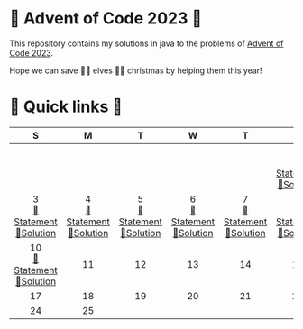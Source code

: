 # 🎅 Advent of Code 2023 🤶

This repository contains my solutions in java to the problems of [Advent of Code 2023](https://adventofcode.com/2023).

Hope we can save 🧝‍♀️ elves 🧝‍♂️ christmas by helping them this year!

# 🎄 Quick links 🎄

|                                                              S 	                                                               | M 	                    | T 	                    |                                                            W 	                                                             |                                                             T 	                                                             |                                                             F 	                                                             | S 	                    |
|:------------------------------------------------------------------------------------------------------------------------------:|:-:	                    |:-:	                    |:--------------------------------------------------------------------------------------------------------------------------:|:---------------------------------------------------------------------------------------------------------------------------:|:---------------------------------------------------------------------------------------------------------------------------:|:-:	                    |
|                                                                                                                                |||                                                                                                                            |                                                                                                                             | 1<br/>[📜Statement](https://adventofcode.com/2023/day/1)<br/>[🚀Solution](java/src/main/java/fr/rk/aoc/challenge/Day1.java) |2<br/>[📜Statement](https://adventofcode.com/2023/day/2)<br/>[🚀Solution](java/src/main/java/fr/rk/aoc/challenge/Day2.java)
|  3<br/>[📜Statement](https://adventofcode.com/2023/day/3)<br/>[🚀Solution](java/src/main/java/fr/rk/aoc/challenge/Day3.java)   |4<br/>[📜Statement](https://adventofcode.com/2023/day/4)<br/>[🚀Solution](java/src/main/java/fr/rk/aoc/challenge/Day4.java)|5<br/>[📜Statement](https://adventofcode.com/2023/day/5)<br/>[🚀Solution](java/src/main/java/fr/rk/aoc/challenge/Day5.java)|6<br/>[📜Statement](https://adventofcode.com/2023/day/6)<br/>[🚀Solution](java/src/main/java/fr/rk/aoc/challenge/Day6.java)| 7<br/>[📜Statement](https://adventofcode.com/2023/day/7)<br/>[🚀Solution](java/src/main/java/fr/rk/aoc/challenge/Day7.java) | 8<br/>[📜Statement](https://adventofcode.com/2023/day/8)<br/>[🚀Solution](java/src/main/java/fr/rk/aoc/challenge/Day8.java) |9<br/>[📜Statement](https://adventofcode.com/2023/day/9)<br/>[🚀Solution](java/src/main/java/fr/rk/aoc/challenge/Day9.java)
| 10<br/>[📜Statement](https://adventofcode.com/2023/day/10)<br/>[🚀Solution](java/src/main/java/fr/rk/aoc/challenge/Day10.java) |11|12|                                                             13                                                             |                                                             14                                                              |                                                             15                                                              |16
|                                                               17                                                               |18|19|                                                             20                                                             |                                                             21                                                              |                                                             22                                                              |23
|                                                               24                                                               |25||                                                                                                                            |                                                                                                                             |                                                                                                                             |